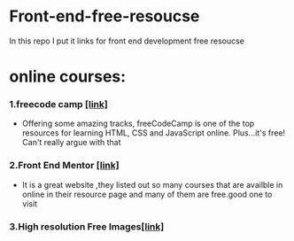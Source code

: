 # Front-end-free-resoucse
In this repo I put it links for front end development free resoucse


#  online  courses:
### 1.freecode camp [[link]](https://www.freecodecamp.org/)
- Offering some amazing tracks, freeCodeCamp is one of the top resources for learning HTML, CSS and JavaScript online. Plus...it's free! Can't really argue with that
 
 ### 2.Front End Mentor [[link]](https://www.frontendmentor.io/home)
 - It is a great website ,they listed out so many courses that are availble  in online in their resource page and many of them are free.good one to visit

### 3.High resolution Free Images[[link]](https://unsplash.com/)


